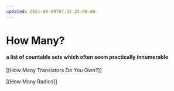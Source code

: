 ```yaml
---
updated: 2021-08-09T04:32:25-06:00
---
```


# How Many?

#### a list of countable sets which often seem practically innumerable 

[[How Many Transistors Do You Own?]]

[[How Many Radios]]
